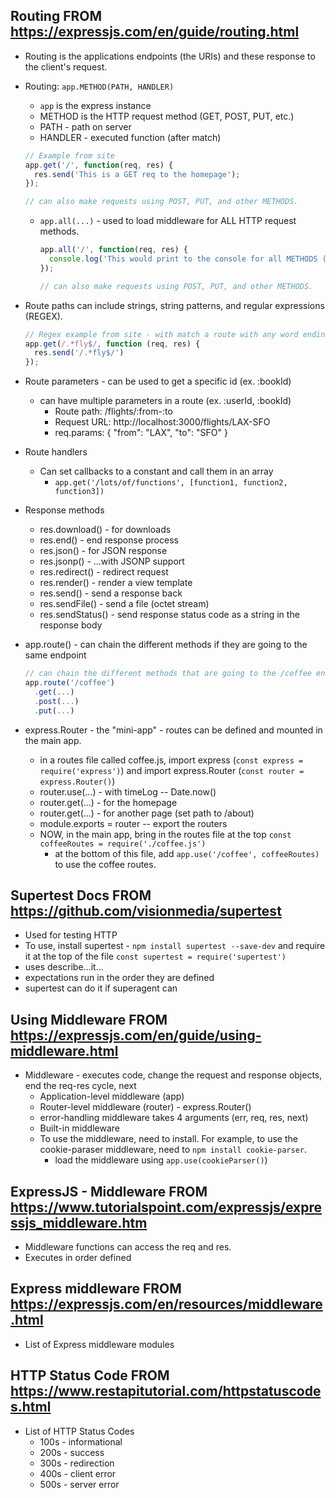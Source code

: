 ## Routing FROM https://expressjs.com/en/guide/routing.html
- Routing is the applications endpoints (the URIs) and these response to the client's request. 
- Routing: `app.METHOD(PATH, HANDLER)` 
  - `app` is the express instance 
  - METHOD is the HTTP request method (GET, POST, PUT, etc.)
  - PATH - path on server 
  - HANDLER - executed function (after match)
  
  ```js
  // Example from site 
  app.get('/', function(req, res) {
    res.send('This is a GET req to the homepage');
  });

  // can also make requests using POST, PUT, and other METHODS. 
  ```

  - `app.all(...)` - used to load middleware for ALL HTTP request methods. 

    ```js
    app.all('/', function(req, res) {
      console.log('This would print to the console for all METHODS (GET, POST, etc.')
    });

    // can also make requests using POST, PUT, and other METHODS. 
    ```

- Route paths can include strings, string patterns, and regular expressions (REGEX).

  ```js
  // Regex example from site - with match a route with any word ending in fly. For example, can make a GET request to /butterfly, /dragonfly, /firefly, etc.
  app.get(/.*fly$/, function (req, res) {
    res.send('/.*fly$/')
  });
  ```

- Route parameters - can be used to get a specific id (ex. :bookId)
  - can have multiple parameters in a route (ex. :userId, :bookId)
    - Route path: /flights/:from-:to
    - Request URL: http://localhost:3000/flights/LAX-SFO
    - req.params: { "from": "LAX", "to": "SFO" }
- Route handlers 
  - Can set callbacks to a constant and call them in an array
    - `app.get('/lots/of/functions', [function1, function2, function3])`
- Response methods 
  - res.download() - for downloads
  - res.end() - end response process
  - res.json() - for JSON response 
  - res.jsonp() - ...with JSONP support
  - res.redirect() - redirect request
  - res.render() - render a view template
  - res.send() - send a response back 
  - res.sendFile() - send a file (octet stream)
  - res.sendStatus() - send response status code as a string in the response body
- app.route() - can chain the different methods if they are going to the same endpoint

  ```js
  // can chain the different methods that are going to the /coffee endpoint
  app.route('/coffee')
    .get(...)
    .post(...)
    .put(...)
  ```

- express.Router - the "mini-app" - routes can be defined and mounted in the main app. 
  - in a routes file called coffee.js, import express (`const express = require('express')`) and import express.Router (`const router = express.Router()`)
  - router.use(...) - with timeLog -- Date.now()
  - router.get(...) - for the homepage
  - router.get(...) - for another page (set path to /about)
  - module.exports = router -- export the routers 
  - NOW, in the main app, bring in the routes file at the top `const coffeeRoutes = require('./coffee.js')`
    - at the bottom of this file, add `app.use('/coffee', coffeeRoutes)` to use the coffee routes.


## Supertest Docs FROM https://github.com/visionmedia/supertest
- Used for testing HTTP
- To use, install supertest - `npm install supertest --save-dev` and require it at the top of the file `const supertest = require('supertest')`
- uses describe...it...
- expectations run in the order they are defined
- supertest can do it if superagent can

## Using Middleware FROM https://expressjs.com/en/guide/using-middleware.html
- Middleware - executes code, change the request and response objects, end the req-res cycle, next
  - Application-level middleware (app)
  - Router-level middleware (router) - express.Router()
  - error-handling middleware takes 4 arguments (err, req, res, next)
  - Built-in middleware
  - To use the middleware, need to install. For example, to use the cookie-paraser middleware, need to `npm install cookie-parser`.
    - load the middleware using `app.use(cookieParser()`)

## ExpressJS - Middleware FROM https://www.tutorialspoint.com/expressjs/expressjs_middleware.htm
- Middleware functions can access the req and res.
- Executes in order defined 

## Express middleware FROM https://expressjs.com/en/resources/middleware.html
- List of Express middleware modules 

## HTTP Status Code FROM https://www.restapitutorial.com/httpstatuscodes.html
- List of HTTP Status Codes 
  - 100s - informational 
  - 200s - success
  - 300s - redirection 
  - 400s - client error
  - 500s - server error
